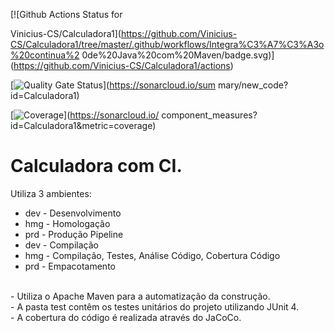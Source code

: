 [![Github Actions Status for

Vinicius-CS/Calculadora1](https://github.com/Vinicius-CS/Calculadora1/tree/master/.github/workflows/Integra%C3%A7%C3%A3o%20continua%2
0de%20Java%20com%20Maven/badge.svg)](https://github.com/Vinicius-CS/Calculadora1/actions)

[![Quality Gate
Status](https://sonarcloud.io/api/project_badges/measure?project=Calculadora1&metric=alert_status)](https://sonarcloud.io/sum
mary/new_code?id=Calculadora1)

[![Coverage](https://sonarcloud.io/api/project_badges/measure?project=Calculadora1&metric=coverage)](https://sonarcloud.io/
component_measures?id=Calculadora1&metric=coverage)

# Calculadora com CI.
Utiliza 3 ambientes:
- dev - Desenvolvimento
- hmg - Homologação
- prd - Produção
Pipeline
- dev - Compilação
- hmg - Compilação, Testes, Análise Código, Cobertura Código
- prd - Empacotamento
<br>
- Utiliza o Apache Maven para a automatização da construção.<br>
- A pasta test contêm os testes unitários do projeto utilizando JUnit 4.<br>
- A cobertura do código é realizada através do JaCoCo.<br>
